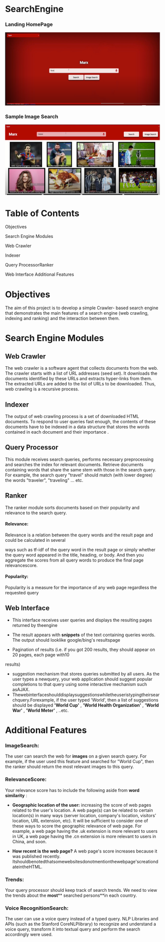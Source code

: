 # SearchEngine

### Landing HomePage
![HomePage](https://github.com/marwankefah/SearchEngine/blob/master/homePage.PNG)
### Sample Image Search
![ImageSearch](https://github.com/marwankefah/SearchEngine/blob/master/ImageSearch.PNG)
# Table of Contents

Objectives

Search Engine Modules

Web Crawler

Indexer

Query ProcessorRanker

Web Interface Additional Features

# Objectives

The aim of this project is to develop a simple Crawler- based search engine that demonstrates the main features of a search engine (web crawling, indexing and ranking) and the interaction between them.

# Search Engine Modules

## Web Crawler

The web crawler is a software agent that collects documents from the web. The crawler starts with a list of URL addresses (seed set). It downloads the documents identified by these URLs and extracts hyper-links from them. The extracted URLs are added to the list of URLs to be downloaded. Thus, web crawling is a recursive process.

## Indexer

The output of web crawling process is a set of downloaded HTML documents. To respond to user queries fast enough, the contents of these documents have to be indexed in a data structure that stores the words contained in each document and their importance .

## Query Processor

This module receives search queries, performs necessary preprocessing and searches the index for relevant documents. Retrieve documents containing words that share the same stem with those in the search query. For example, the search query &quot;travel&quot; should match (with lower degree) the words &quot;traveler&quot;, &quot;traveling&quot; … etc.

## Ranker

The ranker module sorts documents based on their popularity and relevance to the search query.

#### Relevance:

Relevance is a relation between the query words and the result page and could be calculated in several

ways such as tf-idf of the query word in the result page or simply whether the query word appeared in the title, heading, or body. And then you aggregate the scores from all query words to produce the final page relevancescore.


#### Popularity:

Popularity is a measure for the importance of any web page regardless the requested query

## Web Interface

- This interface receives user queries and displays the resulting pages returned by theengine
- The result appears with **snippets** of the text containing queries words. The output should looklike google/bing&#39;s resultspage

- Pagination of results (i.e. if you got 200 results, they should appear on 20 pages, each page with10

results)

- suggestion mechanism that stores queries submitted by all users. As the user types a newquery, your web application should suggest popular completions to that query using some interactive mechanism such asAJAX.
- Thewebinterfaceshoulddisplaysuggestionswhiletheuseristypingtheirsearchquery.Forexample, if the user typed &#39;World&#39;, then a list of suggestions should be displayed **&#39;World Cup&#39;** , **&#39;World Health Organization&#39;** , **&#39;World War&#39;** , **&#39;World Meter&#39;** , ..etc.

# Additional Features

### ImageSearch:

The user can search the web for **images** on a given search query. For example, if the user used this feature and searched for &quot;World Cup&quot;, then the ranker should return the most relevant images to this query.


### RelevanceScore:

Your relevance score has to include the following aside from **word similarity** :

- **Geographic location of the user:** increasing the score of web pages related to the user&#39;s location. A web page(s) can be related to certain location(s) in many ways (server location, company&#39;s location, visitors&#39; location, URL extension, etc). It will be sufficient to consider one of these ways to score the geographic relevance of web page. For example, a web page having the .uk extension is more relevant to users in UK, a web page having the .cn extension is more relevant to users in China, and soon.

- **How recent is the web page?** A web page&#39;s score increases because it was published recently. Itshouldbenotedthatsomewebsitesdonotmentionthewebpage&#39;screationdateintheHTML.


### Trends:

Your query processor should keep track of search trends. We need to view the trends about the **most**** searched persons**in each country.

### Voice RecognitionSearch:

The user can use a voice query instead of a typed query. NLP Libraries and APIs (such as the Stanford CoreNLPlibrary) to recognize and understand a voice query, transform it into textual query and perform the search accordingly were used.

